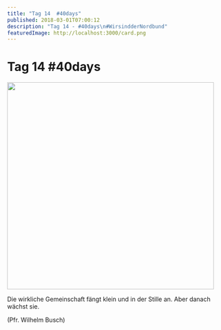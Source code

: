 ```yaml
---
title: "Tag 14  #40days"
published: 2018-03-01T07:00:12
description: "Tag 14 - #40days\n#WirsindderNordbund"
featuredImage: http://localhost:3000/card.png
---
```


# Tag 14  #40days

<p><img data-attachment-id="1490" data-permalink="https://www.ec-nordbund.de/40days_03-01_in-tag-14/" data-orig-file="https://www.ec-nordbund.de/wp-content/uploads/40DAYS_03-01_IN-tag-14.jpg" data-orig-size="1080,1080" data-comments-opened="1" data-image-meta="{&quot;aperture&quot;:&quot;0&quot;,&quot;credit&quot;:&quot;&quot;,&quot;camera&quot;:&quot;&quot;,&quot;caption&quot;:&quot;&quot;,&quot;created_timestamp&quot;:&quot;0&quot;,&quot;copyright&quot;:&quot;&quot;,&quot;focal_length&quot;:&quot;0&quot;,&quot;iso&quot;:&quot;0&quot;,&quot;shutter_speed&quot;:&quot;0&quot;,&quot;title&quot;:&quot;&quot;,&quot;orientation&quot;:&quot;0&quot;}" data-image-title="40DAYS_03-01_IN-tag-14" data-image-description="" data-medium-file="https://www.ec-nordbund.de/wp-content/uploads/40DAYS_03-01_IN-tag-14-480x480.jpg" data-large-file="https://www.ec-nordbund.de/wp-content/uploads/40DAYS_03-01_IN-tag-14-1024x1024.jpg" class="alignnone size-medium wp-image-1490" src="https://www.ec-nordbund.de/wp-content/uploads/40DAYS_03-01_IN-tag-14-480x480.jpg" alt="" width="480" height="480" srcset="https://www.ec-nordbund.de/wp-content/uploads/40DAYS_03-01_IN-tag-14-480x480.jpg 480w, https://www.ec-nordbund.de/wp-content/uploads/40DAYS_03-01_IN-tag-14-150x150.jpg 150w, https://www.ec-nordbund.de/wp-content/uploads/40DAYS_03-01_IN-tag-14-768x768.jpg 768w, https://www.ec-nordbund.de/wp-content/uploads/40DAYS_03-01_IN-tag-14-1024x1024.jpg 1024w, https://www.ec-nordbund.de/wp-content/uploads/40DAYS_03-01_IN-tag-14.jpg 1080w" sizes="(max-width: 480px) 100vw, 480px" /></p>
<p>Die wirkliche Gemeinschaft fängt klein und in der Stille an. Aber danach wächst sie.</p>
<p>(Pfr. Wilhelm Busch)</p>

